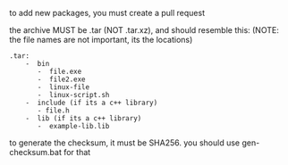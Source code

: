 to add new packages, you must create a pull request

the archive MUST be .tar (NOT .tar.xz), and should resemble this: (NOTE: the file names are not important, its the locations)
```
.tar:
    -  bin
       -  file.exe
       -  file2.exe
       -  linux-file
       -  linux-script.sh
    -  include (if its a c++ library)
       - file.h
    -  lib (if its a c++ library)
       -  example-lib.lib
```
to generate the checksum, it must be SHA256. you should use gen-checksum.bat for that
